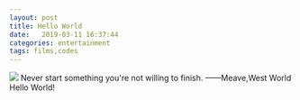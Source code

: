 ```yaml
---
layout: post
title: Hello World
date:   2019-03-11 16:37:44
categories: entertainment
tags: films,codes
---
```

<img src="{{ site.baseurl }}/images/world.jpg">
Never start something you're not willing to finish. 
——Meave,West World
Hello World!
